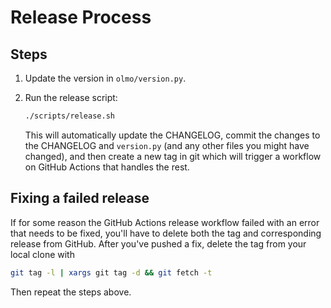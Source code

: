 # Release Process

## Steps

1. Update the version in `olmo/version.py`.

2. Run the release script:

    ```bash
    ./scripts/release.sh
    ```

    This will automatically update the CHANGELOG, commit the changes to the CHANGELOG and `version.py` (and any other files you might have changed),
    and then create a new tag in git which will trigger a workflow on GitHub Actions that handles the rest.

## Fixing a failed release

If for some reason the GitHub Actions release workflow failed with an error that needs to be fixed, you'll have to delete both the tag and corresponding release from GitHub. After you've pushed a fix, delete the tag from your local clone with

```bash
git tag -l | xargs git tag -d && git fetch -t
```

Then repeat the steps above.